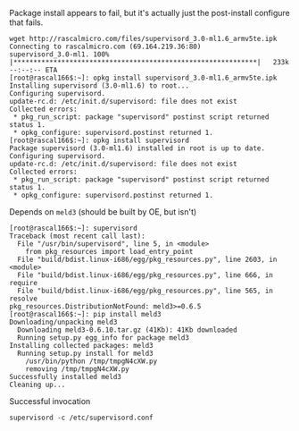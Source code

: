 Package install appears to fail, but it's actually just the post-install configure that fails.

    wget http://rascalmicro.com/files/supervisord_3.0-ml1.6_armv5te.ipk
    Connecting to rascalmicro.com (69.164.219.36:80)
    supervisord_3.0-ml1. 100% |*************************************************************|   233k --:--:-- ETA
    [root@rascal166$:~]: opkg install supervisord_3.0-ml1.6_armv5te.ipk 
    Installing supervisord (3.0-ml1.6) to root...
    Configuring supervisord.
    update-rc.d: /etc/init.d/supervisord: file does not exist
    Collected errors:
     * pkg_run_script: package "supervisord" postinst script returned status 1.
     * opkg_configure: supervisord.postinst returned 1.
    [root@rascal166$:~]: opkg install supervisord
    Package supervisord (3.0-ml1.6) installed in root is up to date.
    Configuring supervisord.
    update-rc.d: /etc/init.d/supervisord: file does not exist
    Collected errors:
     * pkg_run_script: package "supervisord" postinst script returned status 1.
     * opkg_configure: supervisord.postinst returned 1.

Depends on `meld3` (should be built by OE, but isn't)

    [root@rascal166$:~]: supervisord
    Traceback (most recent call last):
      File "/usr/bin/supervisord", line 5, in <module>
        from pkg_resources import load_entry_point
      File "build/bdist.linux-i686/egg/pkg_resources.py", line 2603, in <module>
      File "build/bdist.linux-i686/egg/pkg_resources.py", line 666, in require
      File "build/bdist.linux-i686/egg/pkg_resources.py", line 565, in resolve
    pkg_resources.DistributionNotFound: meld3>=0.6.5
    [root@rascal166$:~]: pip install meld3
    Downloading/unpacking meld3
      Downloading meld3-0.6.10.tar.gz (41Kb): 41Kb downloaded
      Running setup.py egg_info for package meld3
    Installing collected packages: meld3
      Running setup.py install for meld3
        /usr/bin/python /tmp/tmpgN4cXW.py
        removing /tmp/tmpgN4cXW.py
    Successfully installed meld3
    Cleaning up...

Successful invocation

    supervisord -c /etc/supervisord.conf

